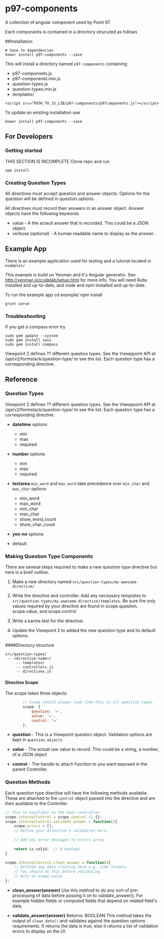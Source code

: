 
# p97-components

A collection of angular component used by Point 97.

Each components is contained in a directory strucuted as follows

##Installation

```
# Save to dependencies
bower install p97-components --save

```

This will install a directory named `p97-components` containing 
* p97-componnets.js
* p97-components.min.js
* question-types.js
* question-types.min.js
* templates/

```
<script src="PATH_TO_JS_LIB/p97-components/p97components.js"></script>
```

To update an existing installation use
```
bower install p97-components --save
```


## For Developers

### Getting started
THIS SECTION IS INCOMPLETE
Clone repo and run 
```
npm install
```

### Creating Question Types

All directives must accept question and answer objects. Options for the question will be defined
in question.options.

All directives must record their answers in an answer object. Answer objects have the following
keywords

* value - A the actaull answer that is recorded. This could be a JSON object. 
* verbose (optional) - A human readable name to display as the answer.


## Example App
There is an example application used for testing and a tutorial located in `examples/`

This example is build on Yeoman and it's Angular generator. See http://yeoman.io/codelab/setup.html for more info. You will need Ruby installed and up-to-date, and node and npm installed and up-to-date.

To run the example app
cd example/
npm install
```
grunt serve
```

### Troubleshooting
If you get a compass error try 


```
sudo gem update --system
sudo gem install sass
sudo gem install compass
```





Viewpoint 2 defines ?? different question types. See the Viewppoint API at /api/v2/formstack/question-type/ to see the list. Each question type has a corresponding directive.

## Reference
### Question Types
Viewpoint 2 defines ?? different question types. See the Viewppoint API at /api/v2/formstack/question-type/ to see the list. Each question type has a corresponding directive.

* **datetime** 
 options
  * min 
  * max
  * required

* **number**
 options
  * min
  * max
  * required
 
* **textarea**
  `min_word` and `max_word` take precedence over `min_char` and `max_char`
 options
  * min_word
  * max_word
  * min_char
  * max_char
  * show_word_count
  * show_char_count

* **yes-no**
 options
 * default


### Making Question Type Components

There are several steps required to make a new question type directive but here is a breif outline.

1. Make a new directory named `src/question-types/my-awesome-directive/`

1. Write the directive and controller. Add any necessary templates to  `src/question-types/my-awesome-directive/templates`. Be sure the only values required by your directive are found in scope.quesiton. scope.value, and scope.control

1. Write a karma test for the directive.

1. Update the Viewpoint 2 to added the new question type and its default options.  

####Directory structure
```
src/question-types/
 -- <directive-name>/
	 -- templates/
	 -- controllers.js
	 -- directives.js
```

#### Directive Scope
The scope takes three objects. 

```javascript
        // Scope should always look like this in all question types.
        scope: {
            question: '=', 
            value: '=',
            control: '='
        },
```

 * **question** - This is a Viewpoint question object. Validation options are kept in `question.objects`
 
 * **value** - The actual raw value to record. This could be a string, a number, of a JSON object
 
 * **control** - The handle to attach function to you want exposed in the parent Controller.
 


### Question Methods
Each question type directive will have the following methods available. These are attached to the `control` object passed into the directive and are then available to the Controller.

```javascript
// This is availible in the main controller.
scope.internalControl = scope.control || {};
scope.internalControl.validate_answer = function(){
	scope.errors = [];
	// Define your directive's validation here.
	
	// Add any error messages to errors array.
	
	return is_valid;  // A boolean	
}

scope.internalControl.clean_answer = function(){
	// Defined any data cleaning here e.g. time formats.
	// You should do this before validating. 
	// Acts on scope.value
};
```

* **clean_answer(answer)**
  Use this method to do any sort of pre-processing of data before passing it on to validate_answer(). For example hidden fields or computed fields that depend on related field's data. 

* **validate_answer(answer)**
  Returns: BOOLEAN
  This method takes the output of `clean_data()` and validates against the question options requirements. It returns the data is true, else it returns a list of validation errors to display on the UI. 

